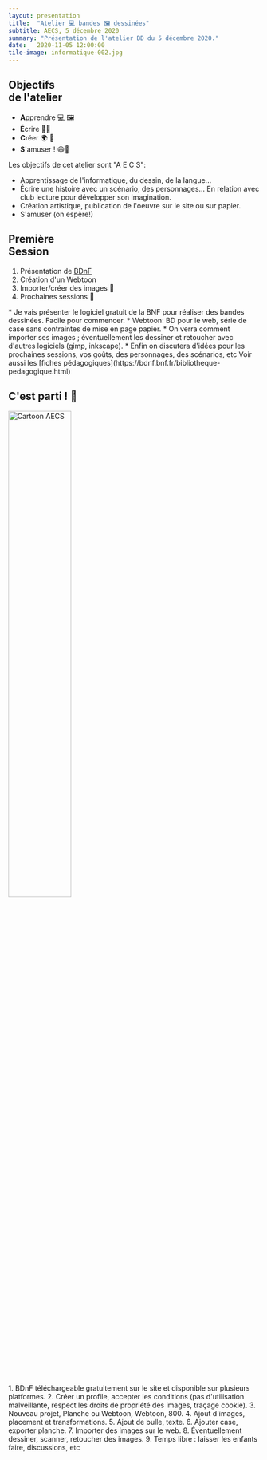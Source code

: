 ```yaml
---
layout: presentation
title:  "Atelier 💻 bandes 🖼️ dessinées"
subtitle: AECS, 5 décembre 2020
summary: "Présentation de l'atelier BD du 5 décembre 2020."
date:   2020-11-05 12:00:00
tile-image: informatique-002.jpg
---
```


<section markdown="1">

## Objectifs<br>de l'atelier

* **A**pprendre 💻 🖼️
* **É**crire ✍🏿
* **C**réer 🌍 📖
* **S**'amuser ! 😄🤪

<aside class="notes" markdown="1">
Les objectifs de cet atelier sont "A E C S":

  * Apprentissage de l'informatique, du dessin, de la langue...
  * Écrire une histoire avec un scénario, des personnages... En relation avec club lecture pour développer son imagination.
  * Création artistique, publication de l'oeuvre sur le site ou sur papier.
  * S'amuser (on espère!)
</aside>

</section>

<section markdown="1">

## Première<br>Session

1. Présentation de [BDnF](https://bdnf.bnf.fr/)
2. Création d'un Webtoon
3. Importer/créer des images 🐘
4. Prochaines sessions 🔮

<aside class="notes" markdown="1">
* Je vais présenter le logiciel gratuit de la BNF pour réaliser des bandes dessinées. Facile pour commencer.
* Webtoon: BD pour le web, série de case sans contraintes de mise en page papier.
* On verra comment importer ses images ; éventuellement les dessiner et retoucher avec d'autres logiciels (gimp, inkscape).
* Enfin on discutera d'idées pour les prochaines sessions, vos goûts, des personnages, des scénarios, etc Voir aussi les [fiches pédagogiques](https://bdnf.bnf.fr/bibliotheque-pedagogique.html)
</aside>

</section>

<section markdown="1">

## C'est parti ! 🚀

<img src="{{ site.baseurl }}/images/presentations/sages-comme-des-images.png" alt="Cartoon AECS" style="width: 50%"/>
                         
<aside class="notes" markdown="1">
1. BDnF téléchargeable gratuitement sur le site et disponible sur plusieurs platformes.
2. Créer un profile, accepter les conditions (pas d'utilisation malveillante, respect les droits de propriété des images, traçage cookie).
3. Nouveau projet, Planche ou Webtoon, Webtoon, 800.
4. Ajout d'images, placement et transformations.
5. Ajout de bulle, texte.
6. Ajouter case, exporter planche.
7. Importer des images sur le web.
8. Éventuellement dessiner, scanner, retoucher des images.
9. Temps libre : laisser les enfants faire, discussions, etc
</aside>

</section>
